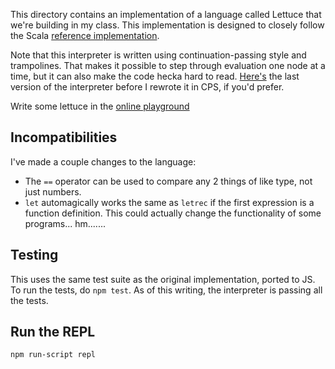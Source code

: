 This directory contains an implementation of a language called Lettuce that
we're building in my class. This implementation is designed to closely
follow the Scala [reference implementation](https://github.com/cuplv/lettuce-language).

Note that this interpreter is written using continuation-passing style and
trampolines. That makes it possible to step through evaluation one node at a
time, but it can also make the code hecka hard to read. [Here's](https://github.com/mrjacobbloom/pattern-matcher.js/blob/159f744cf3650bf3b4267329588eec23542abd75/lettuce/evaluate.mjs)
the last version of the interpreter before I rewrote it in CPS, if you'd prefer.

Write some lettuce in the [online playground](https://mrjacobbloom.github.io/pattern-matcher.js/lettuce/playground/index.html)

## Incompatibilities

I've made a couple changes to the language:

- The `==` operator can be used to compare any 2 things of like type, not just
  numbers.
- `let` automagically works the same as `letrec` if the first expression is a
  function definition. This could actually change the functionality of some
  programs... hm.......

## Testing

This uses the same test suite as the original implementation, ported to JS. To
run the tests, do `npm test`. As of this writing, the interpreter is passing
all the tests.

## Run the REPL

```
npm run-script repl
```